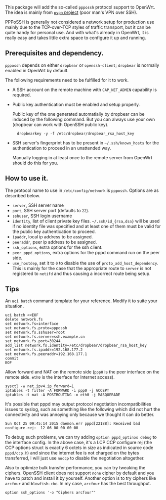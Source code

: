This package will add the so-called `pppossh` protocol support to OpenWrt.  The idea is mainly from [`pvpn` project](https://github.com/halhen/pvpn) (poor man's VPN over SSH).

PPPoSSH is generally not considered a network setup for production use mainly due to the TCP-over-TCP styles of traffic transport, but it can be quite handy for personal use.  And with what's already in OpenWrt, it is really easy and takes little extra space to configure it up and running.

## Prerequisites and dependency.

`pppossh` depends on either `dropbear` or `openssh-client`; `dropbear` is normally enabled in OpenWrt by default.

The following requirements need to be fulfilled for it to work.

- A SSH account on the remote machine with `CAP_NET_ADMIN` capability is required.
- Public key authentication must be enabled and setup properly.

	Public key of the one generated automatially by dropbear can be induced by the following command.  But you can always use your own (dropbear can work with OpenSSH public key).

		dropbearkey -y -f /etc/dropbear/dropbear_rsa_host_key

- SSH server's fingerprint has to be present in `~/.ssh/known_hosts` for the authentication to proceed in an unattended way.

	Manually logging in at least once to the remote server from OpenWrt should do this for you.

## How to use it.

The protocol name to use in `/etc/config/network` is `pppossh`.  Options are as described below.

- `server`, SSH server name
- `port`, SSH server port (defaults to `22`).
- `sshuser`, SSH login username
- `identity`, list of client private key files.  `~/.ssh/id_{rsa,dsa}` will
   be used if no identity file was specified and at least one of them must be
   valid for the public key authentication to proceed.
- `ipaddr`, local ip address to be assigned.
- `peeraddr`, peer ip address to be assigned.
- `ssh_options`, extra options for the ssh client.
- `peer_pppd_options`, extra options for the pppd command run on the peer side.
- `use_hostdep`, set it to `0` to disable the use of `proto_add_host_dependency`.  This is mainly for the case that the appropriate route to `server` is not registered to `netifd` and thus causing a incorrect route being setup.

## Tips

An `uci batch` command template for your reference.  Modify it to suite your situation.

	uci batch <<EOF
	delete network.fs
	set network.fs=interface
	set network.fs.proto=pppossh
	set network.fs.sshuser=root
	set network.fs.server=ssh.example.cn
	set network.fs.port=30244
	add_list network.fs.identity=/etc/dropbear/dropbear_rsa_host_key
	set network.fs.ipaddr=192.168.177.2
	set network.fs.peeraddr=192.168.177.1
	commit
	EOF

Allow forward and NAT on the remote side (`ppp0` is the peer interface on the remote side.  `eth0` is the interface for Internet access).

	sysctl -w net.ipv4.ip_forward=1
	iptables -t filter -A FORWARD -i ppp0 -j ACCEPT
	iptables -t nat -A POSTROUTING -o eth0 -j MASQUERADE

It's possible that pppd may output protocol negotiation incompatibilities issues to syslog, such as something like the following which did not hurt the connectivity and was annoying only because we thought it can do better.

	Sun Oct 25 09:45:14 2015 daemon.err pppd[22188]: Received bad configure-rej:  12 06 00 00 00 00

To debug such problems, we can try adding `option pppd_optinos debug` to the interface config.  In the above case, it's a LCP CCP configure rej (the CCP options struct is exactly 6 octets in size as indicated in source code `pppd/ccp.h`) and since the internet fee is not charged on the bytes transferred, I will just use `noccp` to disable the negotiation altogether.

Also to optimize bulk transfer performance, you can try tweaking the ciphers.  OpenSSH client does not support `none` cipher by default and you have to patch and install it by yourself.  Another option is to try ciphers like `arcfour` and `blowfish-cbc`.  In my case, `arcfour` has the best throughput.

	option ssh_options '-o "Ciphers arcfour"'
